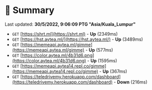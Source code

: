 # 📖 Summary
Last updated: **30/5/2022, 9:06:09 PTG "Asia/Kuala_Lumpur"**

- `GET` [https://shrt.ml](https://shrt.ml) - **Up** (2349ms)
- `GET` [https://hst.aytea.ml/](https://hst.aytea.ml/) - **Up** (3489ms)
- `GET` [https://memeapi.aytea.ml/gimme](https://memeapi.aytea.ml/gimme) - **Up** (577ms)
- `GET` [https://color.aytea.ml/4b31d6.png](https://color.aytea.ml/4b31d6.png) - **Up** (1595ms)
- `GET` [https://memeapi.aytea14.repl.co/gimme](https://memeapi.aytea14.repl.co/gimme) - **Up** (367ms)
- `GET` [https://teledrivemy.herokuapp.com/dashboard](https://teledrivemy.herokuapp.com/dashboard) - **Down** (216ms)
